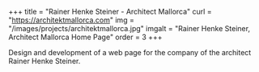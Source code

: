 +++
title = "Rainer Henke Steiner - Architect Mallorca"
curl = "https://architektmallorca.com"
img = "/images/projects/architektmallorca.jpg"
imgalt = "Rainer Henke Steiner, Architect Mallorca Home Page"
order = 3
+++

Design and development of a web page for the company of the architect Rainer Henke Steiner.
